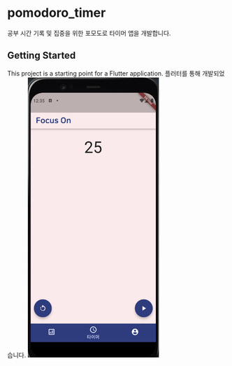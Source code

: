 # pomodoro_timer

공부 시간 기록 및 집중을 위한 포모도로 타이머 앱을 개발합니다.

## Getting Started

This project is a starting point for a Flutter application.
플러터를 통해 개발되었습니다.
<img src="/readmefolder/first.gif" width="300" height="640"/>